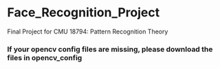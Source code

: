 # Face_Recognition_Project
Final Project for CMU 18794: Pattern Recognition Theory

### If your opencv config files are missing, please download the files in opencv_config
